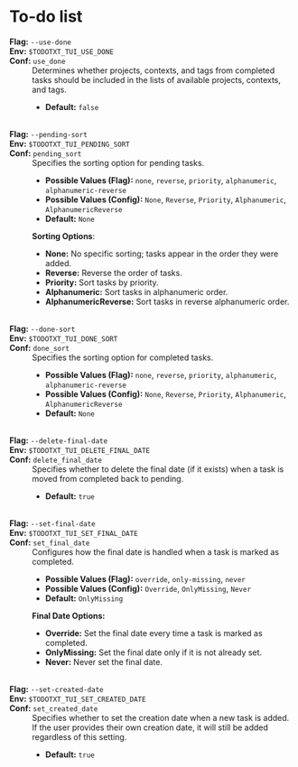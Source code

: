 # To-do list

<dt><b>Flag:</b> <code>--use-done</code></dt>
<dt><b>Env:</b> <code>$TODOTXT_TUI_USE_DONE</code></dt>
<dt><b>Conf:</b> <code>use_done</code></dt>
<dd>
Determines whether projects, contexts, and tags from completed tasks should be included in the lists of available projects, contexts, and tags.  

- **Default:** `false`
</dd>
<br>

<dt><b>Flag:</b> <code>--pending-sort</code></dt>
<dt><b>Env:</b> <code>$TODOTXT_TUI_PENDING_SORT</code></dt>
<dt><b>Conf:</b> <code>pending_sort</code></dt>
<dd>
Specifies the sorting option for pending tasks.  

- **Possible Values (Flag):** `none`, `reverse`, `priority`, `alphanumeric`, `alphanumeric-reverse`  
- **Possible Values (Config):** `None`, `Reverse`, `Priority`, `Alphanumeric`, `AlphanumericReverse`  
- **Default:** `None`

**Sorting Options**:

- **None:** No specific sorting; tasks appear in the order they were added.  
- **Reverse:** Reverse the order of tasks.  
- **Priority:** Sort tasks by priority.  
- **Alphanumeric:** Sort tasks in alphanumeric order.  
- **AlphanumericReverse:** Sort tasks in reverse alphanumeric order.  
</dd>
<br>

<dt><b>Flag:</b> <code>--done-sort</code></dt>
<dt><b>Env:</b> <code>$TODOTXT_TUI_DONE_SORT</code></dt>
<dt><b>Conf:</b> <code>done_sort</code></dt>
<dd>
Specifies the sorting option for completed tasks.  

- **Possible Values (Flag):** `none`, `reverse`, `priority`, `alphanumeric`, `alphanumeric-reverse`  
- **Possible Values (Config):** `None`, `Reverse`, `Priority`, `Alphanumeric`, `AlphanumericReverse`  
- **Default:** `None`
</dd>
<br>

<dt><b>Flag:</b> <code>--delete-final-date</code></dt>
<dt><b>Env:</b> <code>$TODOTXT_TUI_DELETE_FINAL_DATE</code></dt>
<dt><b>Conf:</b> <code>delete_final_date</code></dt>
<dd>
Specifies whether to delete the final date (if it exists) when a task is moved from completed back to pending.  

- **Default:** `true`
</dd>
<br>

<dt><b>Flag:</b> <code>--set-final-date</code></dt>
<dt><b>Env:</b> <code>$TODOTXT_TUI_SET_FINAL_DATE</code></dt>
<dt><b>Conf:</b> <code>set_final_date</code></dt>
<dd>
Configures how the final date is handled when a task is marked as completed.  

- **Possible Values (Flag):** `override`, `only-missing`, `never`  
- **Possible Values (Config):** `Override`, `OnlyMissing`, `Never`  
- **Default:** `OnlyMissing`

**Final Date Options:**
- **Override:** Set the final date every time a task is marked as completed.  
- **OnlyMissing:** Set the final date only if it is not already set.  
- **Never:** Never set the final date. 
</dd>
<br>


<dt><b>Flag:</b> <code>--set-created-date</code></dt>
<dt><b>Env:</b> <code>$TODOTXT_TUI_SET_CREATED_DATE</code></dt>
<dt><b>Conf:</b> <code>set_created_date</code></dt>
<dd>
Specifies whether to set the creation date when a new task is added. If the user provides their own creation date, it will still be added regardless of this setting.

- **Default:** `true`
</dd>
<br>

